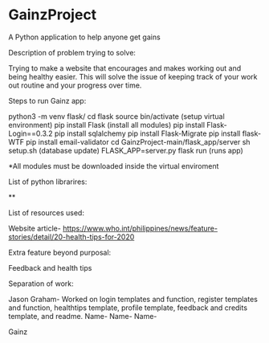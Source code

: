 # GainzProject
A Python application to help anyone get gains

Description of problem trying to solve:

  Trying to make a website that encourages and makes working out and being healthy easier.
  This will solve the issue of keeping track of your work out routine and your progress over time.
 
Steps to run Gainz app:

python3 -m venv flask/
cd flask
source bin/activate (setup virtual environment)
pip install Flask (install all modules)
pip install Flask-Login==0.3.2
pip install sqlalchemy
pip install Flask-Migrate
pip install flask-WTF
pip install email-validator
cd GainzProject-main/flask_app/server
sh setup.sh (database update)
FLASK_APP=server.py
flask run (runs app)

*All modules must be downloaded inside the virtual enviroment

List of python librarires:

**

List of resources used:

Website article- https://www.who.int/philippines/news/feature-stories/detail/20-health-tips-for-2020

Extra feature beyond purposal:

Feedback and health tips

Separation of work:

Jason Graham- Worked on login templates and function, register templates and function, healthtips template, profile template, feedback and credits template, and readme.
Name-
Name-
Name-

Gainz
